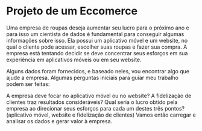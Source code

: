 # Projeto de um Eccomerce

Uma empresa de roupas deseja aumentar seu lucro para o próximo ano e para isso um cientista de dados é fundamental para conseguir algumas informações sobre isso. Ela possui um aplicativo móvel e um website, no qual o cliente pode acessar, escolher suas roupas e fazer sua compra. A empresa está tentando decidir se deve concentrar seus esforços em sua experiência em aplicativos móveis ou em seu website.

Alguns dados foram fornecidos, e baseado neles, vou encontrar algo que ajude a empresa. Algumas perguntas iniciais para guiar meu trabalho podem ser feitas:

A empresa deve focar no aplicativo móvel ou no website?
A fidelização de clientes traz resultados consideráveis?
Qual seria o lucro obtido pela empresa ao direcionar seus esforços para cada um destes três pontos? (aplicativo móvel, website e fidelização de clientes)
Vamos então carregar e analisar os dados e gerar valor à empresa.
